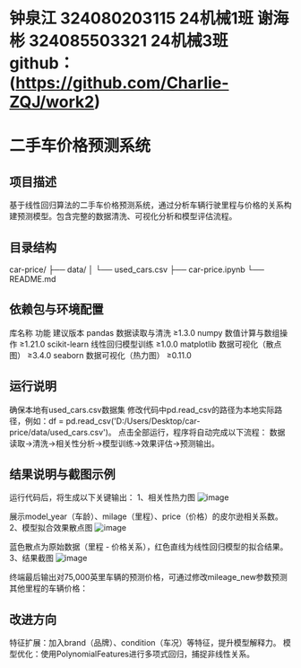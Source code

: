 # 钟泉江 324080203115 24机械1班 谢海彬 324085503321 24机械3班 github：(https://github.com/Charlie-ZQJ/work2)
# 二手车价格预测系统
## 项目描述
基于线性回归算法的二手车价格预测系统，通过分析车辆行驶里程与价格的关系构建预测模型。包含完整的数据清洗、可视化分析和模型评估流程。
## 目录结构
car-price/
├── data/
│   └── used_cars.csv 
├── car-price.ipynb 
└── README.md
## 依赖包与环境配置
库名称	功能	建议版本
pandas	数据读取与清洗	≥1.3.0
numpy	数值计算与数组操作	≥1.21.0
scikit-learn	线性回归模型训练	≥1.0.0
matplotlib	数据可视化（散点图）	≥3.4.0
seaborn	数据可视化（热力图）	≥0.11.0
## 运行说明
确保本地有used_cars.csv数据集
修改代码中pd.read_csv的路径为本地实际路径，例如：df = pd.read_csv('D:/Users/Desktop/car-price/data/used_cars.csv')。
点击全部运行，程序将自动完成以下流程：
数据读取→清洗→相关性分析→模型训练→效果评估→预测输出。
## 结果说明与截图示例
运行代码后，将生成以下关键输出：
1、相关性热力图
![image](https://github.com/user-attachments/assets/81f75f71-886a-4669-9fe2-e97d54e0fbb3)

展示model_year（车龄）、milage（里程）、price（价格）的皮尔逊相关系数。
2、模型拟合效果散点图
![image](https://github.com/user-attachments/assets/884b661d-3004-493d-8479-b2dbade515fc)

蓝色散点为原始数据（里程 - 价格关系），红色直线为线性回归模型的拟合结果。
3、结果截图
![image](https://github.com/user-attachments/assets/b69678bb-5aa3-4d60-96c6-1e7dfa69acfa)

终端最后输出对75,000英里车辆的预测价格，可通过修改mileage_new参数预测其他里程的车辆价格：
## 改进方向
特征扩展：加入brand（品牌）、condition（车况）等特征，提升模型解释力。
模型优化：使用PolynomialFeatures进行多项式回归，捕捉非线性关系。

